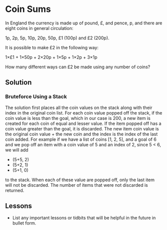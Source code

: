 # Coin Sums

In England the currency is made up of pound, £, and pence, p, and there are 
eight coins in general circulation:

1p, 2p, 5p, 10p, 20p, 50p, £1 (100p) and £2 (200p).

It is possible to make £2 in the following way:

1×£1 + 1×50p + 2×20p + 1×5p + 1×2p + 3×1p

How many different ways can £2 be made using any number of coins?


## Solution 


### Bruteforce Using a Stack


The solution first places all the coin values on the stack along with their 
index
in the original coin list. For each coin value popped off the stack, if the 
coin value is less than the goal, which in our case is 200, a new item is 
created for each coin of equal and lesser value.  If the item popped off has 
a coin value greater than the goal, it is discarded. The new item coin value 
is the original coin value + the new coin and the index is the index of 
the last coin added.  For example if we have a list of coins \[1, 2, 5],
and a goal of 6 and we pop off an item with a coin value of 5 and an 
index of 2, since 5 < 6, we will add

* (5+5, 2)
* (5+2, 1)
* (5+1, 0)

to the stack. When each of these value are popped off, only the last item
will not be discarded. The number of items that were not discarded is 
returned.


## Lessons


* List any important lessons or tidbits that will be helpful in
the future in bullet form.